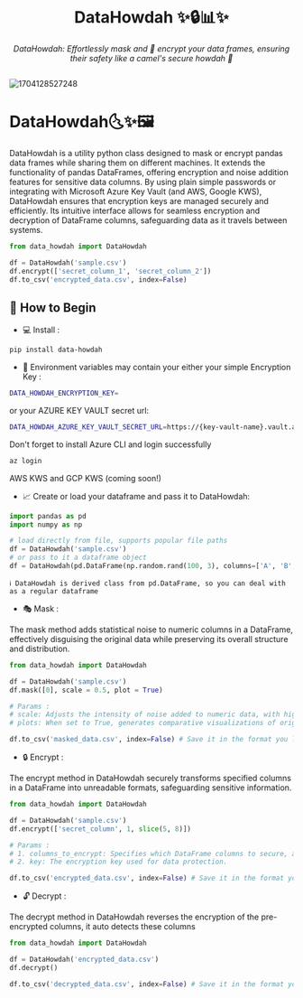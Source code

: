 <h1 align="center">
	DataHowdah ✨🔒📊✨
</h1>
<p align="center">
  <em>DataHowdah: Effortlessly mask and 🔐 encrypt your data frames, ensuring their safety like a camel's secure howdah 🐪</em>
</p>
<p align="center">
  <img alt="" src="https://badge.fury.io/py/dream-my-plots.svg"/>
</p>

![1704128527248](images/README/caravan2.jpeg)

# DataHowdah🌜✨🖼️

DataHowdah is a utility python class designed to mask or encrypt pandas data frames while sharing them on different machines. It extends the functionality of pandas DataFrames, offering encryption and noise addition features for sensitive data columns. By using plain simple passwords or integrating with Microsoft Azure Key Vault (and AWS, Google KWS), DataHowdah ensures that encryption keys are managed securely and efficiently. Its intuitive interface allows for seamless encryption and decryption of DataFrame columns, safeguarding data as it travels between systems.

```python
from data_howdah import DataHowdah

df = DataHowdah('sample.csv')
df.encrypt(['secret_column_1', 'secret_column_2'])
df.to_csv('encrypted_data.csv', index=False)
```

## **🌱 How to Begin**

* 💻 Install :

```bash
pip install data-howdah
```

* 🔑 Environment variables may contain your either your simple Encryption Key :

```bash
DATA_HOWDAH_ENCRYPTION_KEY=
```

or your AZURE KEY VAULT secret url:

```bash
DATA_HOWDAH_AZURE_KEY_VAULT_SECRET_URL=https://{key-vault-name}.vault.azure.net/{secret_name}
```

Don't forget to install Azure CLI and login successfully

```bash
az login
```

AWS KWS and GCP KWS (coming soon!)

* 📈 Create or load your dataframe and pass it to DataHowdah:

```python
import pandas as pd
import numpy as np

# load directly from file, supports popular file paths
df = DataHowdah('sample.csv')
# or pass to it a dataframe object
df = DataHowdah(pd.DataFrame(np.random.rand(100, 3), columns=['A', 'B', 'C']))
```

    ℹ️ DataHowdah is derived class from pd.DataFrame, so you can deal with as a regular dataframe

* 🎭 Mask :

The mask method adds statistical noise to numeric columns in a DataFrame, effectively disguising the original data while preserving its overall structure and distribution.

```python
from data_howdah import DataHowdah

df = DataHowdah('sample.csv')
df.mask([0], scale = 0.5, plot = True)

# Params :
# scale: Adjusts the intensity of noise added to numeric data, with higher values increasing data obfuscation.
# plots: When set to True, generates comparative visualizations of original and masked data distributions.

df.to_csv('masked_data.csv', index=False) # Save it in the format you like !
```

* 🔒 Encrypt :

The encrypt method in DataHowdah securely transforms specified columns in a DataFrame into unreadable formats, safeguarding sensitive information.

```python
from data_howdah import DataHowdah

df = DataHowdah('sample.csv')
df.encrypt(['secret_column', 1, slice(5, 8)])

# Params :
# 1. columns_to_encrypt: Specifies which DataFrame columns to secure, accepting column names, indices, or slices.
# 2. key: The encryption key used for data protection.

df.to_csv('encrypted_data.csv', index=False) # Save it in the format you like !
```

* 🔓 Decrypt :

The decrypt method in DataHowdah reverses the encryption of the pre-encrypted columns, it auto detects these columns

```python
from data_howdah import DataHowdah

df = DataHowdah('encrypted_data.csv')
df.decrypt()

df.to_csv('decrypted_data.csv', index=False) # Save it in the format you like !
```
